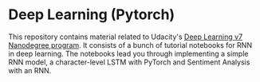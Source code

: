 # Deep Learning (Pytorch)

This repository contains material related to Udacity's [Deep Learning v7 Nanodegree program](https://www.udacity.com/course/deep-learning-nanodegree--nd101). It consists of a bunch of tutorial notebooks for RNN in deep learning. The notebooks lead you through implementing a simple RNN model, a character-level LSTM with PyTorch and Sentiment Analysis with an RNN.
